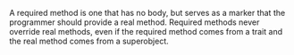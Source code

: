 A required method is one that has no body, but serves as a marker that the programmer should provide a real method.   Required methods never override real methods, even if the required method comes from a trait and the real method comes from a superobject.